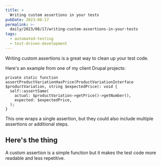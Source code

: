 ```yaml
---
title: >
  Writing custom assertions in your tests
pubDate: 2023-08-17
permalink: >-
  daily/2023/08/17/writing-custom-assertions-in-your-tests
tags:
  - automated-testing
  - test-driven-development
---
```


Writing custom assertions is a great way to clean up your test code.

Here's an example from one of my client Drupal projects:

```language-php
private static function assertProductVariationHasPrice(ProductVariationInterface $productVariation, string $expectedPrice): void {
  self::assertSame(
    actual: $productVariation->getPrice()->getNumber(),
    expected: $expectedPrice,
  );
}
```

This one wraps a single assertion, but they could also include multiple assertions or additional steps.

## Here's the thing

A custom assertion is a simple function but it makes the test code more readable and less repetitive.
